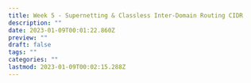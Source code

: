 ```yaml
---
title: Week 5 - Supernetting & Classless Inter-Domain Routing CIDR
description: ""
date: 2023-01-09T00:01:22.860Z
preview: ""
draft: false
tags: ""
categories: ""
lastmod: 2023-01-09T00:02:15.288Z
---
```

